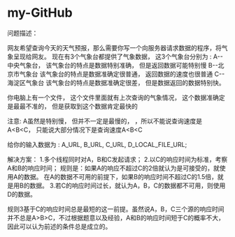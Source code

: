 my-GitHub
=========
问题描述：

网友希望查询今天的天气预报，那么需要你写一个向服务器请求数据的程序，将气象呈现给网友。
现在有3个气象台都提供了气象数据， 这3个气象台分别为 :
A--中央气象台， 该气象台的特点是数据特别准确， 但是返回数据可能特别慢
B--北京市气象台 该气象台的特点是数据准确定很普通， 返回数据的速度也很普通
C--海淀区气象台 该气象台的特点是数据准确定很差， 但是数据返回的数据特别快。

你电脑上有一个文件， 这个文件里面就有上次查询的气象情况， 这个数据准确定是最最不准的， 但是获取到这个数据肯定最快的

注意: A虽然是特别慢， 但并不一定是最慢的， ，所以不能说查询速度是A<B<C， 只能说大部分情况下是查询速度A<B<C

给你的输入数据为 : A_URL, B_URL, C_URL, D_LOCAL_FILE_URL;

解决方案：
1.多个线程同时对A，B和C发起请求；
2.以C的响应时间为标准，考察A和B的响应时间；
   规则是：如果A的响应不超过C的2倍就认为是可接受的，就使用A的数据。
                在A的数据不可用的前提下，如果B的响应时间不超过C的1.5倍，就是用B的数据。
3.若C的响应时间过长，就认为A，B，C的数据都不可用，则使用D的数据。

规则3基于C的响应时间总是最短的这一前提。虽然说A，B，C三个源的响应时间并不总是A>B>C，不过根据题意以及经验，A和B的响应时间短于C的概率不大，因此可以认为前述的条件总是成立的。
